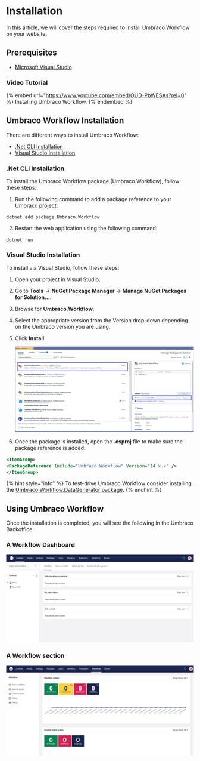# Installation

In this article, we will cover the steps required to install Umbraco Workflow on your website.

## Prerequisites

* [Microsoft Visual Studio](https://visualstudio.microsoft.com/)

### Video Tutorial

{% embed url="https://www.youtube.com/embed/OUD-PbWESAs?rel=0" %}
Installing Umbraco Workflow.
{% endembed %}

## Umbraco Workflow Installation

There are different ways to install Umbraco Workflow:

* [.Net CLI Installation](installing-workflow.md#net-cli-installation)
* [Visual Studio Installation](installing-workflow.md#visual-studio-installation)

### .Net CLI Installation

To install the Umbraco Workflow package (Umbraco.Workflow), follow these steps:

1. Run the following command to add a package reference to your Umbraco project:

```
dotnet add package Umbraco.Workflow
```

2. Restart the web application using the following command:

```
dotnet run
```

### Visual Studio Installation

To install via Visual Studio, follow these steps:

1. Open your project in Visual Studio.
2. Go to **Tools** -> **NuGet Package Manager** -> **Manage NuGet Packages for Solution...**.
3. Browse for **Umbraco.Workflow**.
4. Select the appropriate version from the Version drop-down depending on the Umbraco version you are using.
5. Click **Install**.

    ![Installing Umbraco Workflow](../images/VS_Installation-v14.png)
6. Once the package is installed, open the **.csproj** file to make sure the package reference is added:

```xml
<ItemGroup>
<PackageReference Include="Umbraco.Workflow" Version="14.x.x" />
</ItemGroup>
```

{% hint style="info" %}
To test-drive Umbraco Workflow consider installing the [Umbraco.Workflow.DataGenerator package](../data-generator/data-generator).
{% endhint %}

## Using Umbraco Workflow

Once the installation is completed, you will see the following in the Umbraco Backoffice:

### A Workflow Dashboard

![Workflow dashboard.](../images/ContentSectionAfterInstall.png)

### A Workflow section

![Workflow section.](../images/workflow-section-v14.png)
